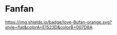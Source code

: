 # Fanfan

https://img.shields.io/badge/love-Bufan-orange.svg?style=flat&colorA=E1523D&colorB=007D8A
